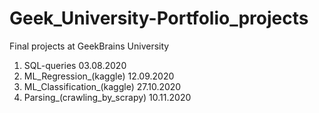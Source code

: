 # Geek_University-Portfolio_projects
Final projects at GeekBrains University

1) SQL-queries 03.08.2020
2) ML_Regression_(kaggle) 12.09.2020
3) ML_Classification_(kaggle) 27.10.2020
4) Parsing_(crawling_by_scrapy) 10.11.2020
